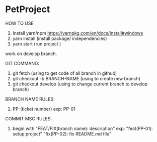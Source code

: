 # PetProject

HOW TO USE
1. Install yarn/npm
https://yarnpkg.com/en/docs/install#windows
2. yarn install
(install package/ independencies)
3. yarn start
(run project )

work on develop branch.

GIT COMMAND:
1. git fetch
(using to get code of all branch in github)
2. git checkout -b BRANCH-NAME
(using to create new branch)
3. git checkout develop
(using to change current branch to develop branch)

BRANCH NAME RULES:

1. PP-(ticket number)
exp: PP-01

COMMIT MSG RULES:

1. begin with "FEAT/FIX(branch name): description"
exp: "feat(PP-01): setup project"
      "fix(PP-02): fix README.md file"
